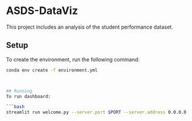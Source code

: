 # ASDS-DataViz

This project includes an analysis of the student performance dataset.

## Setup

To create the environment, run the following command:

```bash
conda env create -f environment.yml



## Running 
To run dashboard:

```bash
streamlit run welcome.py --server.port $PORT --server.address 0.0.0.0
